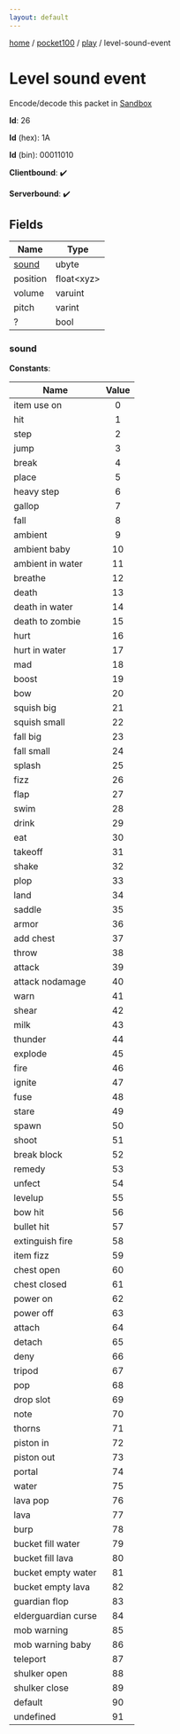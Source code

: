 ```yaml
---
layout: default
---
```


[home](/)  /  [pocket100](/protocol/pocket100)  /  [play](/protocol/pocket100/play)  /  level-sound-event

# Level sound event

Encode/decode this packet in [Sandbox](../../../sandbox/pocket100#play.level_sound_event)

**Id**: 26

**Id** (hex): 1A

**Id** (bin): 00011010

**Clientbound**: ✔️

**Serverbound**: ✔️

## Fields

Name | Type
---|---
[sound](#sound) | ubyte
position | float&lt;xyz&gt;
volume | varuint
pitch | varint
? | bool

### sound

**Constants**:

Name | Value
---|:---:
item use on | 0
hit | 1
step | 2
jump | 3
break | 4
place | 5
heavy step | 6
gallop | 7
fall | 8
ambient | 9
ambient baby | 10
ambient in water | 11
breathe | 12
death | 13
death in water | 14
death to zombie | 15
hurt | 16
hurt in water | 17
mad | 18
boost | 19
bow | 20
squish big | 21
squish small | 22
fall big | 23
fall small | 24
splash | 25
fizz | 26
flap | 27
swim | 28
drink | 29
eat | 30
takeoff | 31
shake | 32
plop | 33
land | 34
saddle | 35
armor | 36
add chest | 37
throw | 38
attack | 39
attack nodamage | 40
warn | 41
shear | 42
milk | 43
thunder | 44
explode | 45
fire | 46
ignite | 47
fuse | 48
stare | 49
spawn | 50
shoot | 51
break block | 52
remedy | 53
unfect | 54
levelup | 55
bow hit | 56
bullet hit | 57
extinguish fire | 58
item fizz | 59
chest open | 60
chest closed | 61
power on | 62
power off | 63
attach | 64
detach | 65
deny | 66
tripod | 67
pop | 68
drop slot | 69
note | 70
thorns | 71
piston in | 72
piston out | 73
portal | 74
water | 75
lava pop | 76
lava | 77
burp | 78
bucket fill water | 79
bucket fill lava | 80
bucket empty water | 81
bucket empty lava | 82
guardian flop | 83
elderguardian curse | 84
mob warning | 85
mob warning baby | 86
teleport | 87
shulker open | 88
shulker close | 89
default | 90
undefined | 91

